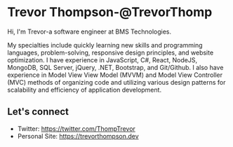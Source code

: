 <h1>Trevor Thompson-@TrevorThomp</h1>

Hi, I'm Trevor-a software engineer at BMS Technologies. 

My specialties include quickly learning new skills and programming languages, problem-solving, responsive design principles, and website optimization. I have experience in JavaScript, C#, React, NodeJS, MongoDB, SQL Server, jQuery, .NET, Bootstrap, and Git/Github. I also have experience in Model View View Model (MVVM) and Model View Controller (MVC) methods of organizing code and utilizing various design patterns for scalability and efficiency of application development.

<h2>Let's connect</h2>

* Twitter: <a href="https://twitter.com/ThompTrevor">https://twitter.com/ThompTrevor</a>
* Personal Site: <a href="https://trevorthompson.dev">https://trevorthompson.dev</a>
